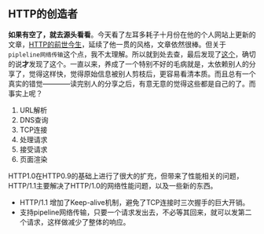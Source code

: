 ## HTTP的创造者

**如果有空了，就去源头看看**。今天看了左耳多耗子十月份在他的个人网站上更新的文章，[HTTP的前世今生](https://coolshell.cn/articles/19840.html)，延续了他一贯的风格，文章依然很棒。但关于`pipleline网络传输`这个点，我不太理解。所以就到处去查，最后发现了[这个](https://www.w3.org/Protocols/rfc2616/rfc2616-sec8.html#sec8)，确切的说**才**发现了这个。一直以来，养成了一个特别不好的毛病就是，太依赖别人的分享了，觉得这样快，觉得原始信息被别人剪枝后，更容易看清本质。而且总有一个真实的错觉————读完别人的分享之后，有意无意的觉得这些都是自己的了。而事实上呢？


1. URL解析
2. DNS查询
3. TCP连接
4. 处理请求
5. 接受请求
6. 页面渲染


HTTP1.0在HTTP0.9的基础上进行了很大的扩充，但带来了性能相关的问题，HTTP/1.1主要解决了HTTP/1.0的网络性能问题，以及一些新的东西。

  * HTTP/1.1 增加了Keep-alive机制，避免了TCP连接时三次握手的巨大开销。 
  * 支持pipeline网络传输，只要一个请求发出去，不必等其回来，就可以发第二个请求，这样做减少了整体的响应。
